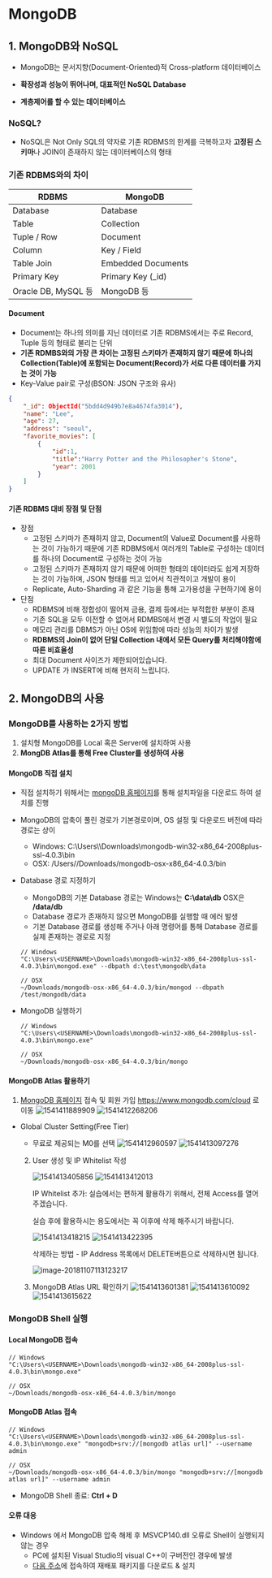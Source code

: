 # MongoDB

## 1. MongoDB와 NoSQL

- MongoDB는 문서지향(Document-Oriented)적 Cross-platform 데이터베이스

- **확장성과 성능이 뛰어나며, 대표적인 NoSQL Database**

- **계층제어를 할 수 있는 데이터베이스**


### NoSQL?

- NoSQL은 Not Only SQL의 약자로 기존 RDBMS의 한계를 극복하고자 **고정된 스키마**나 JOIN이 존재하지 않는 데이터베이스의 형태

### 기존 RDBMS와의 차이

| **RDBMS**           | **MongoDB**        |
| ------------------- | ------------------ |
| Database            | Database           |
| Table               | Collection         |
| Tuple / Row         | Document           |
| Column              | Key / Field        |
| Table Join          | Embedded Documents |
| Primary Key         | Primary Key (_id)  |
| Oracle DB, MySQL 등 | MongoDB 등         |

#### Document

- Document는 하나의 의미를 지닌 데이터로 기존 RDBMS에서는 주로 Record, Tuple 등의 형태로 불리는 단위
- **기존 RDMBS와의 가장 큰 차이는 고정된 스키마가 존재하지 않기 때문에 하나의 Collection(Table)에 포함되는 Document(Record)가 서로 다른 데이터를 가지는 것이 가능**
- Key-Value pair로 구성(BSON: JSON 구조와 유사)

```json
{
    "_id": ObjectId("5bdd4d949b7e8a4674fa3014"),
	"name": "Lee",
	"age": 27,
	"address": "seoul",
    "favorite_movies": [
        {
            "id":1,
            "title":"Harry Potter and the Philosopher's Stone",
            "year": 2001
        }
    ]
}
```

#### 기존 RDBMS 대비 장점 및 단점

- 장점
  - 고정된 스키마가 존재하지 않고, Document의 Value로 Document를 사용하는 것이 가능하기 때문에 기존 RDBMS에서 여러개의 Table로 구성하는 데이터를 하나의 Document로 구성하는 것이 가능
  - 고정된 스키마가 존재하지 않기 때문에 어떠한 형태의 데이터라도 쉽게 저장하는 것이 가능하며, JSON 형태를 띄고 있어서 직관적이고 개발이 용이
  - Replicate, Auto-Sharding 과 같은 기능을 통해 고가용성을 구현하기에 용이
- 단점
  - RDBMS에 비해 정합성이 떨어져 금용, 결제 등에서는 부적합한 부분이 존재
  - 기존 SQL을 모두 이전할 수 없어서 RDMBS에서 변경 시 별도의 작업이 필요
  - 메모리 관리를 DBMS가 아닌 OS에 위임함에 따라 성능의 차이가 발생
  - **RDBMS의 Join이 없어 단일 Collection 내에서 모든 Query를 처리해야함에 따른 비효율성**
  - 최대 Document 사이즈가 제한되어있습니다.
  - UPDATE 가 INSERT에 비해 현저히 느립니다.



## 2. MongoDB의 사용

### MongoDB를 사용하는 2가지 방법

1. 설치형 MongoDB를 Local 혹은 Server에 설치하여 사용
2. **MongDB Atlas를 통해 Free Cluster를 생성하여 사용**

#### MongoDB 직접 설치

- 직접 설치하기 위해서는 [mongoDB 홈페이지](https://www.mongodb.com/download-center?jmp=homepage#community)를 통해 설치파일을 다운로드 하여 설치를 진행

- MongoDB의 압축이 풀린 경로가 기본경로이며, OS 설정 및 다운로드 버전에 따라 경로는 상이

  - Windows: C:\Users\\*<USERNAME>*\Downloads\mongodb-win32-x86_64-2008plus-ssl-4.0.3\bin
  - OSX: /Users/*<USERNAME>*/Downloads/mongodb-osx-x86_64-4.0.3/bin

- Database 경로 지정하기

  - MongoDB의 기본 Database 경로는 Windows는 **C:\data\db** OSX은 **/data/db**
  - Database 경로가 존재하지 않으면 MongoDB를 실행할 때 에러 발생
  - 기본 Database 경로를 생성해 주거나 아래 명령어를 통해 Database 경로를 실제 존재하는 경로로 지정

  ```SHELL
  // Windows
  "C:\Users\<USERNAME>\Downloads\mongodb-win32-x86_64-2008plus-ssl-4.0.3\bin\mongod.exe" --dbpath d:\test\mongodb\data
  
  // OSX
  ~/Downloads/mongodb-osx-x86_64-4.0.3/bin/mongod --dbpath /test/mongodb/data
  ```

- MongoDB 실행하기

  ```shell
  // Windows
  "C:\Users\<USERNAME>\Downloads\mongodb-win32-x86_64-2008plus-ssl-4.0.3\bin\mongo.exe"
  
  // OSX
  ~/Downloads/mongodb-osx-x86_64-4.0.3/bin/mongo
  ```

#### MongoDB Atlas 활용하기

1. [MongoDB 홈페이지](https://www.mongodb.com/cloud) 접속 및 회원 가입
   https://www.mongodb.com/cloud 로 이동
   ![1541411889909](../misc/resource/1541411889909.png)
   ![1541412268206](/Users/grace/Documents/TA/python_database_class/misc/resource/1541412268206.png)

- Global Cluster Setting(Free Tier)

  - 무료로 제공되는 M0를 선택 
    ![1541412960597](../misc/resource/1541412960597.png)
    ![1541413097276](../misc/resource/1541413097276.png)



  2. User 생성 및 IP Whitelist 작성

     ![1541413405856](../misc/resource/1541413405856.png)
     ![1541413412013](../misc/resource/1541413412013.png)





     IP Whitelist 추가: 실습에서는 편하게 활용하기 위해서, 전체 Access를 열어주겠습니다.

     실습 후에 활용하시는 용도에서는 꼭 이후에 삭제 해주시기 바랍니다.

     ![1541413418215](../misc/resource/1541413418215.png)
     ![1541413422395](../misc/resource/1541413422395.png)



     삭제하는 방법 - IP Address 목록에서 DELETE버튼으로 삭제하시면 됩니다.

     ![image-20181107113123217](../misc/resource/image-20181107113123217.png)



  3. MongoDB Atlas URL 확인하기
     ![1541413601381](../misc/resource/1541413601381.png)
     ![1541413610092](/Users/grace/Documents/TA/python_database_class/misc/resource/1541413610092.png)
     ![1541413615622](/Users/grace/Documents/TA/python_database_class/misc/resource/1541413615622.png)

### MongoDB Shell 실행

#### Local MongoDB 접속

```shell
// Windows
"C:\Users\<USERNAME>\Downloads\mongodb-win32-x86_64-2008plus-ssl-4.0.3\bin\mongo.exe"

// OSX
~/Downloads/mongodb-osx-x86_64-4.0.3/bin/mongo
```

#### MongoDB Atlas 접속

```shell
// Windows
"C:\Users\<USERNAME>\Downloads\mongodb-win32-x86_64-2008plus-ssl-4.0.3\bin\mongo.exe" "mongodb+srv://[mongodb atlas url]" --username admin

// OSX
~/Downloads/mongodb-osx-x86_64-4.0.3/bin/mongo "mongodb+srv://[mongodb atlas url]" --username admin
```

- MongoDB Shell 종료: **Ctrl + D**

#### 오류 대응

- Windows 에서 MongoDB 압축 해제 후 MSVCP140.dll 오류로 Shell이 실행되지 않는 경우
  - PC에 설치된 Visual Studio의 visual C++이 구버전인 경우에 발생
  - [다음 주소](https://www.microsoft.com/ko-kr/download/confirmation.aspx?id=48145)에 접속하여 재배포 패키지를 다운로드 & 설치